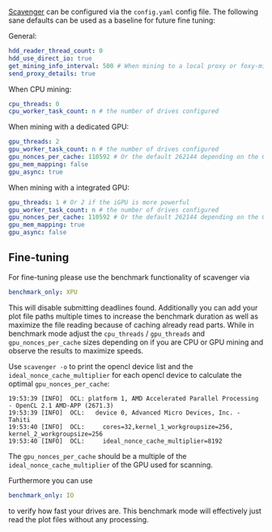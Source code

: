 [Scavenger](https://github.com/PoC-Consortium/scavenger) can be configured via the `config.yaml` config file. The following sane defaults can be used as a baseline for future fine tuning:

General:
```yaml
hdd_reader_thread_count: 0
hdd_use_direct_io: true
get_mining_info_interval: 500 # When mining to a local proxy or foxy-miner use a low value like 500
send_proxy_details: true
```

When CPU mining:
```yaml
cpu_threads: 0
cpu_worker_task_count: n # the number of drives configured
```

When mining with a dedicated GPU:
```yaml
gpu_threads: 2
gpu_worker_task_count: n # the number of drives configured
gpu_nonces_per_cache: 110592 # Or the default 262144 depending on the GPU
gpu_mem_mapping: false
gpu_async: true
```

When mining with a integrated GPU:
```yaml
gpu_threads: 1 # Or 2 if the iGPU is more powerful
gpu_worker_task_count: n # the number of drives configured
gpu_nonces_per_cache: 110592 # Or the default 262144 depending on the GPU
gpu_mem_mapping: true
gpu_async: false
```

## Fine-tuning
For fine-tuning please use the benchmark functionality of scavenger via
```yaml
benchmark_only: XPU
```
This will disable submitting deadlines found. Additionally you can add your plot file paths multiple times to increase the benchmark duration as well as maximize the file reading because of caching already read parts.
While in benchmark mode adjust the `cpu_threads` / `gpu_threads` and `gpu_nonces_per_cache` sizes depending on if you are CPU or GPU mining and observe the results to maximize speeds.


Use `scavenger -o` to print the opencl device list and the `ideal_nonce_cache_multiplier` for each opencl device to calculate the optimal `gpu_nonces_per_cache`:

```
19:53:39 [INFO]  OCL: platform 1, AMD Accelerated Parallel Processing - OpenCL 2.1 AMD-APP (2671.3)
19:53:39 [INFO]  OCL:   device 0, Advanced Micro Devices, Inc. - Tahiti
19:53:40 [INFO]  OCL:     cores=32,kernel_1_workgroupsize=256, kernel_2_workgroupsize=256
19:53:40 [INFO]  OCL:     ideal_nonce_cache_multiplier=8192
```

The `gpu_nonces_per_cache` should be a multiple of the `ideal_nonce_cache_multiplier` of the GPU used for scanning.

Furthermore you can use
```yaml
benchmark_only: IO
```
to verify how fast your drives are. This benchmark mode will effectively just read the plot files without any processing.
